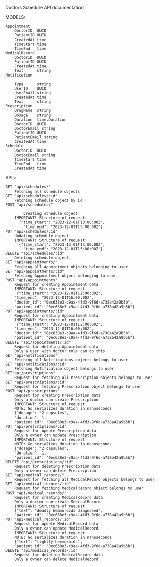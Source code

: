 Doctors Schedule API documentation

MODELS:

    Appointment 
	    DoctorID  UUID
	    PatientID UUID
	    CreatedAt time 
	    TimeStart time
	    TimeEnd   time
    MedicalRecord
	    DoctorID  UUID
	    PatientID UUID
	    CreatedAt time
	    Text      string    
    Notification 

        Type      string
        UserID    UUID
        UserEmail string
        CreatedAt time
        Text      string
    Prescription
        DrugName  string
        Dosage    string
        Duration  time.Duration
        DoctorID  UUID
        DoctorEmail string
        PatientID UUID
        PatientEmail string
        CreatedAt time
    Schedule
        DoctorID  UUID
        DoctorEmail string
        TimeStart time
        TimeEnd   time
        CreatedAt time

APIs:

	GET "api/schedules/"
        Fetching all schedule objects
	GET "api/schedules/:id"
        Fetching schedule object by id
	POST "api/schedules/"
 
            Creating schedule object
        IMPORTANT! Structure of request:
          {"time_start": "2023-12-01T13:00:00Z",
        	"time_end": "2023-12-01T15:00:00Z"}
	PUT "api/schedules/:id"
        Updating schedule object
	    IMPORTANT! Structure of request:
	      {"time_start": "2023-12-01T13:00:00Z",
	    	"time_end": "2023-12-01T15:00:00Z"}
	DELETE "api/schedules/:id"
        Deleting schedule object
	GET "api/appointments/"
        Fetching all Appointment objects belonging to user
	GET "api/appointments/:id"
        Fetching Appointment object belonging to user
	POST "api/appointments"
        Request for creating Appointment data
	    IMPORTANT: Structure of request
	     {"time_start": "2023-12-01T12:00:00Z",
	    "time_end": "2023-12-01T16:00:00Z",
	    "doctor_id": "0ec638e3-c9aa-4fd3-9f6d-a738a42a9b5b",
	    "patient_id": "0ec638e3-c9aa-4fd3-9f6d-a738a42a9b5b"}
	PUT "api/appointments/:id"
        Request for creating Appointment data
	    IMPORTANT: Structure of request
	     {"time_start": "2023-12-01T12:00:00Z",
	    "time_end": "2023-12-01T16:00:00Z",
	    "doctor_id": "0ec638e3-c9aa-4fd3-9f6d-a738a42a9b5b",
	    "patient_id": "0ec638e3-c9aa-4fd3-9f6d-a738a42a9b5b"}
	DELETE "api/appointments/:id"
    	Request for deleting Appointment data
	    Only a user with doctor role can do this
	GET "api/notifications"
        Fetching all Notifications objects belongs to user
	GET "api/notifications/:id"
        Fetching Notification object belongs to user
	GET"api/prescriptions"
        Request for fetching all Prescription objects belongs to user
	GET "api/prescriptions/:id"
        Request for fetching Prescription object belongs to user
	POST "api/prescriptions"
        Request for creating Prescription data
        Only a doctor can create Prescription
        IMPORTANT: Structure of request
        NOTE: Go serializes duration in nanoseconds
        {"dosage": "2 capsules",
        "duration": 1,
        "patient_id": "0ec638e3-c9aa-4fd3-9f6d-a738a42a9b5b"}
	PUT "api/prescriptions/:id"
        Request for update Prescription data
        Only a owner can update Prescription
        IMPORTANT: Structure of request
        NOTE: Go serializes duration in nanoseconds
        {"dosage": "2 capsules",
        "duration": 1,
        "patient_id": "0ec638e3-c9aa-4fd3-9f6d-a738a42a9b5b"}
	DELETE "api/prescriptions/:id"
    	Request for deleting Prescription data
	    Only a owner can delete Prescription
	GET "api/medical_records/"
        Request for fetching all MedicalRecord objects belongs to user
	GET "api/medical_records/:id"
        Request for fetching MedicalRecord object belongs to user
	POST "api/medical_records/"
    	Request for creating MedicalRecord data
        Only a doctor can create MedicalRecord
        IMPORTANT: Structure of request
        {"text": "deadly hemmoroids diagnosed",
        "patient_id": "0ec638e3-c9aa-4fd3-9f6d-a738a42a9b5b"}
	PUT "api/medical_records/:id"
    	Request for update MedicalRecord data
        Only a owner can update MedicalRecord
        IMPORTANT: Structure of request
        NOTE: Go serializes duration in nanoseconds
        {"text": "lightly hemmoroids",
        "patient_id": "0ec638e3-c9aa-4fd3-9f6d-a738a42a9b5b"}
	DELETE "api/medical_records/:id"
    	Request for deleting MedicalRecord data
        Only a owner can delete MedicalRecord